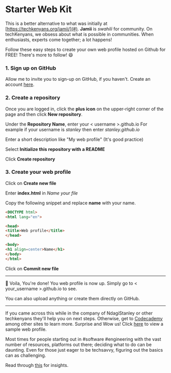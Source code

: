 # Starter Web Kit

This is a better alternative to what was initially at [https://techkenyans.org/jamii/](#).
**Jamii** is *swahili* for community. On techKenyans, we obsess about what is possible in communities. When enthusiasts, experts come together; a lot happens!

Follow these easy steps to create your own web profile hosted on Github for FREE!
There's more to follow! :smile:

### 1. Sign up on GitHub

Allow me to invite you to sign-up on GitHub, if you haven't. Create an account [here](http://github.com/).

### 2. Create a repository

Once you are logged in, click the **plus icon** on the upper-right corner of the page and then click **New repository**.

Under the **Repository Name**, enter your < username >.github.io For example if your username is *stanley* then enter *stanley.github.io*

Enter a short description like "My web profile" (It's good practice)

Select **Initialize this repository with a README**

Click **Create repository**

### 3. Create your web profile

Click on **Create new file**

Enter **index.html** in *Name your file*

Copy the following snippet and replace **name** with your name.

```html
<DOCTYPE html>
<html lang="en">

<head>
<title>Web profile</title>
</head>

<body>
<h1 align=center>Name</h1>
</body>
</html>
```

Click on **Commit new file**

---
:clap: Voila, You're done! You web profile is now up. Simply go to < your_username >.github.io to see.

You can also upload anything or create them directly on GitHub.

---
If you came across this while in the company of NdagiStanley or other techkenyans they'll help you on next steps. Otherwise, get to [Codecademy](http://www.codecademy.com/en/tracks/web) among other sites to learn more. Surprise and Wow us!
Click [here](http://ndagistanley.github.io/) to view a sample web profile.

Most times for people starting out in #software #engineering with the vast number of resources, platforms out there; deciding what to do can be daunting. Even for those just eager to be techsavvy, figuring out the basics can as challenging.

Read through [this](https://twitter.com/NdagiStanley/status/1180568668167659527) for insights.
